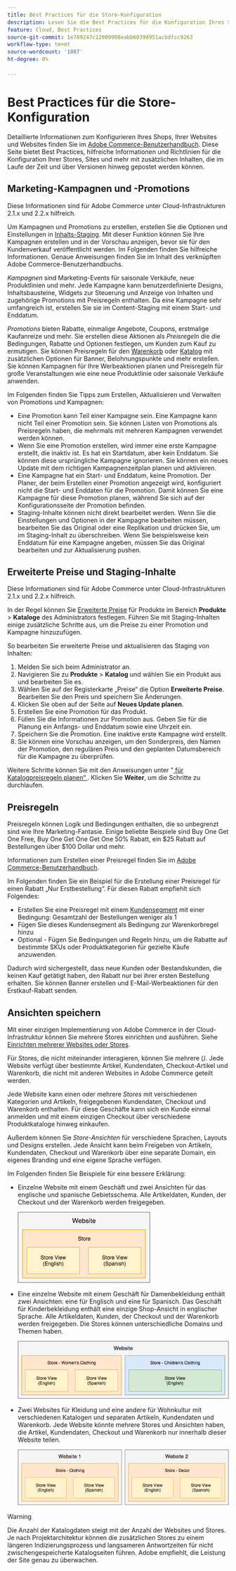 ```yaml
---
title: Best Practices für die Store-Konfiguration
description: Lesen Sie die Best Practices für die Konfiguration Ihres Stores in Adobe Commerce in der Cloud-Infrastruktur.
feature: Cloud, Best Practices
source-git-commit: 1e789247c12009908eabb6039d951acbdfcc9263
workflow-type: tm+mt
source-wordcount: '1087'
ht-degree: 0%

---
```


# Best Practices für die Store-Konfiguration

Detaillierte Informationen zum Konfigurieren Ihres Shops, Ihrer Websites und Websites finden Sie im [Adobe Commerce-Benutzerhandbuch](https://experienceleague.adobe.com/docs/commerce-admin/user-guides/home.html?lang=de). Diese Seite bietet Best Practices, hilfreiche Informationen und Richtlinien für die Konfiguration Ihrer Stores, Sites und mehr mit zusätzlichen Inhalten, die im Laufe der Zeit und über Versionen hinweg gepostet werden können.

## Marketing-Kampagnen und -Promotions

Diese Informationen sind für Adobe Commerce unter Cloud-Infrastrukturen 2.1.x und 2.2.x hilfreich.

Um Kampagnen und Promotions zu erstellen, erstellen Sie die Optionen und Einstellungen in [Inhalts-Staging](https://experienceleague.adobe.com/docs/commerce-admin/content-design/staging/content-staging.html?lang=de). Mit dieser Funktion können Sie Ihre Kampagnen erstellen und in der Vorschau anzeigen, bevor sie für den Kundenverkauf veröffentlicht werden. Im Folgenden finden Sie hilfreiche Informationen. Genaue Anweisungen finden Sie im Inhalt des verknüpften Adobe Commerce-Benutzerhandbuchs.

_Kampagnen_ sind Marketing-Events für saisonale Verkäufe, neue Produktlinien und mehr. Jede Kampagne kann benutzerdefinierte Designs, Inhaltsbausteine, Widgets zur Steuerung und Anzeige von Inhalten und zugehörige Promotions mit Preisregeln enthalten. Da eine Kampagne sehr umfangreich ist, erstellen Sie sie im Content-Staging mit einem Start- und Enddatum.

_Promotions_ bieten Rabatte, einmalige Angebote, Coupons, erstmalige Kaufanreize und mehr. Sie erstellen diese Aktionen als _Preisregeln_ die die Bedingungen, Rabatte und Optionen festlegen, um Kunden zum Kauf zu ermutigen. Sie können Preisregeln für den [Warenkorb](https://experienceleague.adobe.com/docs/commerce-admin/marketing/promotions/cart-rules/price-rules-cart.html?lang=de) oder [Katalog](https://experienceleague.adobe.com/docs/commerce-admin/marketing/promotions/catalog-rules/price-rules-catalog.html?lang=de) mit zusätzlichen Optionen für Banner, Belohnungspunkte und mehr erstellen. Sie können Kampagnen für Ihre Werbeaktionen planen und Preisregeln für große Veranstaltungen wie eine neue Produktlinie oder saisonale Verkäufe anwenden.

Im Folgenden finden Sie Tipps zum Erstellen, Aktualisieren und Verwalten von Promotions und Kampagnen:

* Eine Promotion kann Teil einer Kampagne sein. Eine Kampagne kann nicht Teil einer Promotion sein. Sie können Listen von Promotions als Preisregeln haben, die mehrmals mit mehreren Kampagnen verwendet werden können.
* Wenn Sie eine Promotion erstellen, wird immer eine erste Kampagne erstellt, die inaktiv ist. Es hat ein Startdatum, aber kein Enddatum. Sie können diese ursprüngliche Kampagne ignorieren. Sie können ein neues Update mit dem richtigen Kampagnenzeitplan planen und aktivieren.
* Eine Kampagne hat ein Start- und Enddatum, keine Promotion. Der Planer, der beim Erstellen einer Promotion angezeigt wird, konfiguriert nicht die Start- und Enddaten für die Promotion. Damit können Sie eine Kampagne für diese Promotion planen, während Sie sich auf der Konfigurationsseite der Promotion befinden.
* Staging-Inhalte können nicht direkt bearbeitet werden. Wenn Sie die Einstellungen und Optionen in der Kampagne bearbeiten müssen, bearbeiten Sie das Original oder eine Replikation und drücken Sie, um im Staging-Inhalt zu überschreiben. Wenn Sie beispielsweise kein Enddatum für eine Kampagne angeben, müssen Sie das Original bearbeiten und zur Aktualisierung pushen.

## Erweiterte Preise und Staging-Inhalte

Diese Informationen sind für Adobe Commerce unter Cloud-Infrastrukturen 2.1.x und 2.2.x hilfreich.

In der Regel können Sie [Erweiterte Preise](https://experienceleague.adobe.com/docs/commerce-admin/catalog/products/pricing/pricing-advanced.html?lang=de) für Produkte im Bereich **Produkte** > **Kataloge** des Administrators festlegen. Führen Sie mit Staging-Inhalten einige zusätzliche Schritte aus, um die Preise zu einer Promotion und Kampagne hinzuzufügen.

So bearbeiten Sie erweiterte Preise und aktualisieren das Staging von Inhalten:

1. Melden Sie sich beim Administrator an.
1. Navigieren Sie zu **Produkte** > **Katalog** und wählen Sie ein Produkt aus und bearbeiten Sie es.
1. Wählen Sie auf der Registerkarte „Preise“ die Option **Erweiterte Preise**. Bearbeiten Sie den Preis und speichern Sie Änderungen.
1. Klicken Sie oben auf der Seite auf **Neues Update planen**.
1. Erstellen Sie eine Promotion für das Produkt.
1. Füllen Sie die Informationen zur Promotion aus. Geben Sie für die Planung ein Anfangs- und Enddatum sowie eine Uhrzeit ein.
1. Speichern Sie die Promotion. Eine inaktive erste Kampagne wird erstellt.
1. Sie können eine Vorschau anzeigen, um den Sonderpreis, den Namen der Promotion, den regulären Preis und den geplanten Datumsbereich für die Kampagne zu überprüfen.

Weitere Schritte können Sie mit den Anweisungen unter &quot;[ für Katalogpreisregeln planen“ ](https://experienceleague.adobe.com/docs/commerce-admin/marketing/promotions/catalog-rules/price-rule-catalog-scheduled-changes.html?lang=de). Klicken Sie **Weiter**, um die Schritte zu durchlaufen.

## Preisregeln

Preisregeln können Logik und Bedingungen enthalten, die so unbegrenzt sind wie Ihre Marketing-Fantasie. Einige beliebte Beispiele sind Buy One Get One Free, Buy One Get One Get One 50% Rabatt, ein $25 Rabatt auf Bestellungen über $100 Dollar und mehr.

Informationen zum Erstellen einer Preisregel finden Sie im [Adobe Commerce-Benutzerhandbuch](https://experienceleague.adobe.com/docs/commerce-admin/marketing/promotions/catalog-rules/price-rules-catalog-create.html?lang=de).

Im Folgenden finden Sie ein Beispiel für die Erstellung einer Preisregel für einen Rabatt „Nur Erstbestellung“. Für diesen Rabatt empfiehlt sich Folgendes:

* Erstellen Sie eine Preisregel mit einem [Kundensegment](https://experienceleague.adobe.com/de/docs/commerce-admin/customers/segments/customer-segment-price-rule) mit einer Bedingung: Gesamtzahl der Bestellungen weniger als 1
* Fügen Sie dieses Kundensegment als Bedingung zur Warenkorbregel hinzu
* Optional - Fügen Sie Bedingungen und Regeln hinzu, um die Rabatte auf bestimmte SKUs oder Produktkategorien für gezielte Käufe anzuwenden.

Dadurch wird sichergestellt, dass neue Kunden oder Bestandskunden, die keinen Kauf getätigt haben, den Rabatt nur bei ihrer ersten Bestellung erhalten. Sie können Banner erstellen und E-Mail-Werbeaktionen für den Erstkauf-Rabatt senden.

## Ansichten speichern

Mit einer einzigen Implementierung von Adobe Commerce in der Cloud-Infrastruktur können Sie mehrere Stores einrichten und ausführen. Siehe [Einrichten mehrerer Websites oder Stores](multiple-sites.md).

Für Stores, die nicht miteinander interagieren, können Sie mehrere (_)_. Jede Website verfügt über bestimmte Artikel, Kundendaten, Checkout-Artikel und Warenkorb, die nicht mit anderen Websites in Adobe Commerce geteilt werden.

Jede Website kann einen oder mehrere _Stores_ mit verschiedenen Kategorien und Artikeln, freigegebenen Kundendaten, Checkout und Warenkorb enthalten. Für diese Geschäfte kann sich ein Kunde einmal anmelden und mit einem einzigen Checkout über verschiedene Produktkataloge hinweg einkaufen.

Außerdem können Sie _Store-Ansichten_ für verschiedene Sprachen, Layouts und Designs erstellen. Jede Ansicht kann beim Freigeben von Artikeln, Kundendaten, Checkout und Warenkorb über eine separate Domain, ein eigenes Branding und eine eigene Sprache verfügen.

Im Folgenden finden Sie Beispiele für eine bessere Erklärung:

* Einzelne Website mit einem Geschäft und zwei Ansichten für das englische und spanische Gebietsschema. Alle Artikeldaten, Kunden, der Checkout und der Warenkorb werden freigegeben.

  ![Beispiel 1 speichern](../../assets/example-store1.png)

* Eine einzelne Website mit einem Geschäft für Damenbekleidung enthält zwei Ansichten: eine für Englisch und eine für Spanisch. Das Geschäft für Kinderbekleidung enthält eine einzige Shop-Ansicht in englischer Sprache. Alle Artikeldaten, Kunden, der Checkout und der Warenkorb werden freigegeben. Die Stores können unterschiedliche Domains und Themen haben.

  ![Beispiel 2 speichern](../../assets/example-store2.png)

* Zwei Websites für Kleidung und eine andere für Wohnkultur mit verschiedenen Katalogen und separaten Artikeln, Kundendaten und Warenkorb. Jede Website könnte mehrere Stores und Ansichten haben, die Artikel, Kundendaten, Checkout und Warenkorb nur innerhalb dieser Website teilen.

  ![Beispiel 3 speichern](../../assets/example-store3.png)

>[!WARNING]
>
>Die Anzahl der Katalogdaten steigt mit der Anzahl der Websites und Stores. Je nach Projektarchitektur können die zusätzlichen Stores zu einem längeren Indizierungsprozess und langsameren Antwortzeiten für nicht zwischengespeicherte Katalogseiten führen. Adobe empfiehlt, die Leistung der Site genau zu überwachen.

